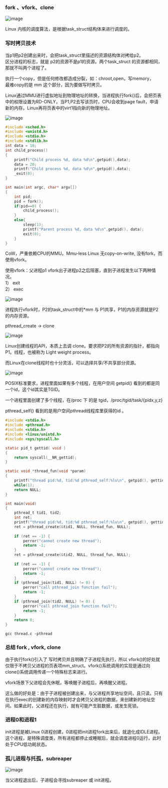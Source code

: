 ### fork 、vfork、clone

![image](127104795-7ec16416-cbee-4022-a36d-84de40a5e229.png)

Linux 内核的调度算法，是根据task_struct结构体来进行调度的。

### 写时拷贝技术

当p1把p2创建出来时，会把task_struct里描述的资源结构体对拷给p2。<br>
区分进程的标志，就是 p2的资源不是p1的资源。两个task_struct 的资源都相同，那就不叫两个进程了。

执行一个copy，但是任何修改都造成分裂，如：chroot,open，写memory，<br>
最难copy的是 mm 这个部分，因为要做写时拷贝。

Linux通过MMU进行虚拟地址到物理地址的转换，当进程执行fork()后，会把页表中的权限设置为RD-ONLY，当P1,P2去写该页时，CPU会收到page fault，申请新的内存。Linux再将页表中的virt1指向新的物理地址。

![image](127104867-e304952e-ff6c-4094-8bd0-f2992277ed06.png)

```c
#include <sched.h>
#include <unistd.h>
#include <stdio.h>
#include <stdlib.h>
int data = 10;
int child_process()
{
    printf("Child process %d, data %d\n",getpid(),data);
    data = 20;
    printf("Child process %d, data %d\n",getpid(),data);
    _exit(0);
}

int main(int argc, char* argv[])
{
    int pid;
    pid = fork();
    if(pid==0) {
        child_process();
    }
    else{
        sleep(1);
        printf("Parent process %d, data %d\n",getpid(), data);
        exit(0);
    }
}
```

CoW，严重依赖CPU的MMU。Mmu-less Linux 无copy-on-write, 没有fork，而使用vfork。

使用vfork：父进程p1 vfork出子进程p2之后阻塞，直到子进程发生以下两种情况。<br>
1） exit<br>
2） exec<br>

![image](127104939-ee0a4312-0921-4c47-b047-5ec659634140.png)

进程执行vfork时，P2的task_struct中的*mm 与 P1共享，P1的内存资源就是P2的内存资源。

pthread_create -> clone

![image](127104959-d6f13b93-095f-4bda-b5dc-7c239ae69e34.png)

Linux创建线程的API，本质上去调 clone。要求把P2的所有资源的指针，都指向P1。线程，也被称为 Light weight process。

而Linux在clone线程时也十分灵活，可以选择共享/不共享部分资源。

![image](127104969-6a37ba07-0291-4e63-9503-324d37cf00ff.png)

POSIX标准要求，进程里面如果有多个线程，在用户空间 getpid() 看到的都是同一个id，这个id其实是TGID。

一个进程里面创建了多个线程，在/proc 下 的是 tgid，/proc/tgid/task/{pidx,y,z}

pthread_self() 看到的是用户空间pthread线程库里获得的id 。

```c
#include <stdio.h>
#include <pthread.h>
#include <stdio.h>
#include <linux/unistd.h>
#include <sys/syscall.h>

static pid_t gettid( void )
{
    return syscall(__NR_gettid);
}

static void *thread_fun(void *param)
{
    printf("thread pid:%d, tid:%d pthread_self:%lu\n", getpid(), gettid(),pthread_self());
    while(1);
    return NULL;
}

int main(void)
{
    pthread_t tid1, tid2;
    int ret;
    printf("thread pid:%d, tid:%d pthread_self:%lu\n", getpid(), gettid(),pthread_self());
    ret = pthread_create(&tid1, NULL, thread_fun, NULL);
    
    if (ret == -1) {
        perror("cannot create new thread");
        return -1;
    }
    ret = pthread_create(&tid2, NULL, thread_fun, NULL);
    
    if (ret == -1) {
        perror("cannot create new thread");
        return -1;
    }
    if (pthread_join(tid1, NULL) != 0) {
        perror("call pthread_join function fail");
        return -1;
    }
    if (pthread_join(tid2, NULL) != 0) {
        perror("call pthread_join function fail");
        return -1;
    }
    return 0;
}
```

```
gcc thread.c -pthread
```
### 总结 fork , vfork, clone

由于执行fork()引入了 写时拷贝并且明确了子进程先执行，所以 vfork()的好处就仅限于不拷贝父进程的页表项mm_struct。vfork()系统调用的实现是通过向clone()系统调用传递一个特殊标志来进行。

vfork场景下父进程会先休眠，等唤醒子进程后，再唤醒父进程。

这么做的好处是：由于子进程被创建出来，与父进程共享地址空间，且只读。只有在执行exec的创建新的内存映射时才会拷贝父进程的数据，来创建新的地址空间。如果此时，父进程还在执行，就有可能产生脏数据，或发生死锁。

### 进程0和进程1
init进程是被Linux 0进程创建，0进程把init进程fork出来后，就退化成IDLE进程。这个进程，是特殊调度类，所有进程都停止或睡眠后，就会调度进程0运行，此时处于CPU低功耗状态。

### 孤儿进程与托孤，subreaper

![image](127105118-3de38b9e-1d18-46b9-b189-afe098ec47da.png)

当父进程退出后，子进程会寻找subreaper 或 init进程。
